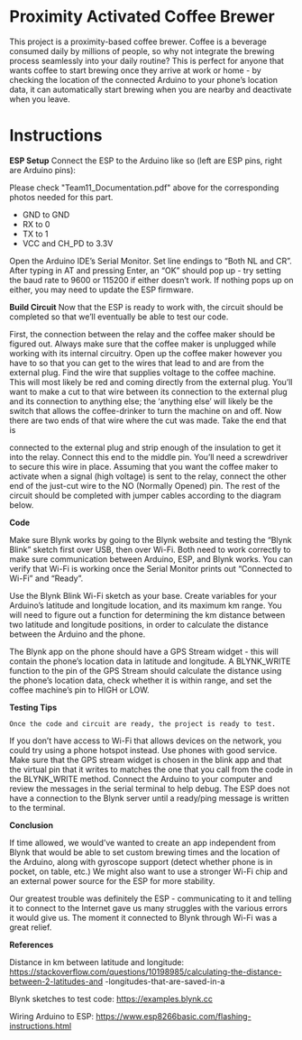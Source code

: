 # Proximity Activated Coffee Brewer
This project is a proximity-based coffee brewer. Coffee is a beverage consumed daily by
millions of people, so why not integrate the brewing process seamlessly into your daily routine?
This is perfect for anyone that wants coffee to start brewing once they arrive at work or home -
by checking the location of the connected Arduino to your phone’s location data, it can
automatically start brewing when you are nearby and deactivate when you leave.

# Instructions

**ESP Setup**
Connect the ESP to the Arduino like so (left are ESP pins, right are Arduino pins):

Please check "Team11_Documentation.pdf" above for the corresponding photos needed for this part.

* GND to GND
* RX to 0
* TX to 1
* VCC and CH_PD to 3.3V

Open the Arduino IDE’s Serial Monitor. Set line endings to “Both NL and CR”. After
typing in AT and pressing Enter, an “OK” should pop up - try setting the baud rate to 9600 or
115200 if either doesn’t work. If nothing pops up on either, you may need to update the ESP
firmware.

**Build Circuit**
Now that the ESP is ready to work with, the circuit should be completed so that we’ll
eventually be able to test our code.

First, the connection between the relay and the coffee maker should be figured out.
Always make sure that the coffee maker is unplugged while working with its internal circuitry.
Open up the coffee maker however you have to so that you can get to the wires that lead to and
are from the external plug. Find the wire that supplies voltage to the coffee machine. This will
most likely be red and coming directly from the external plug. You’ll want to make a cut to that
wire between its connection to the external plug and its connection to anything else; the
‘anything else’ will likely be the switch that allows the coffee-drinker to turn the machine on and
off. Now there are two ends of that wire where the cut was made. Take the end that is

connected to the external plug and strip enough of the insulation to get it into the relay. Connect
this end to the middle pin. You’ll need a screwdriver to secure this wire in place. Assuming that
you want the coffee maker to activate when a signal (high voltage) is sent to the relay, connect
the other end of the just-cut wire to the NO (Normally Opened) pin. The rest of the circuit should
be completed with jumper cables according to the diagram below.

**Code**

Make sure Blynk works by going to the Blynk website and testing the “Blynk Blink”
sketch first over USB, then over Wi-Fi. Both need to work correctly to make sure communication
between Arduino, ESP, and Blynk works. You can verify that Wi-Fi is working once the Serial
Monitor prints out “Connected to Wi-Fi” and “Ready”.

Use the Blynk Blink Wi-Fi sketch as your base. Create variables for your Arduino’s
latitude and longitude location, and its maximum km range. You will need to figure out a function
for determining the km distance between two latitude and longitude positions, in order to
calculate the distance between the Arduino and the phone.

The Blynk app on the phone should have a GPS Stream widget - this will contain the
phone’s location data in latitude and longitude. A BLYNK_WRITE function to the pin of the GPS
Stream should calculate the distance using the phone’s location data, check whether it is within
range, and set the coffee machine’s pin to HIGH or LOW.

**Testing Tips**

```
Once the code and circuit are ready, the project is ready to test.
```
If you don’t have access to Wi-Fi that allows devices on the network, you could try using
a phone hotspot instead. Use phones with good service. Make sure that the GPS stream widget
is chosen in the blink app and that the virtual pin that it writes to matches the one that you call
from the code in the BLYNK_WRITE method. Connect the Arduino to your computer and review
the messages in the serial terminal to help debug. The ESP does not have a connection to the
Blynk server until a ready/ping message is written to the terminal.


**Conclusion**

If time allowed, we would’ve wanted to create an app independent from Blynk that would
be able to set custom brewing times and the location of the Arduino, along with gyroscope
support (detect whether phone is in pocket, on table, etc.) We might also want to use a stronger
Wi-Fi chip and an external power source for the ESP for more stability.

Our greatest trouble was definitely the ESP - communicating to it and telling it to connect
to the Internet gave us many struggles with the various errors it would give us. The moment it
connected to Blynk through Wi-Fi was a great relief.

**References**

Distance in km between latitude and longitude:
https://stackoverflow.com/questions/10198985/calculating-the-distance-between-2-latitudes-and
-longitudes-that-are-saved-in-a

Blynk sketches to test code:
https://examples.blynk.cc

Wiring Arduino to ESP:
https://www.esp8266basic.com/flashing-instructions.html
